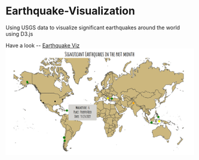 # Earthquake-Visualization
Using USGS data to visualize significant earthquakes around the world using D3.js


Have a look -- [Earthquake Viz](https://earthquake-viz.firebaseapp.com/)
![Website screenshot](https://github.com/jsikri94/Earthquake-Visualization/blob/master/earthquakes%201.png)
